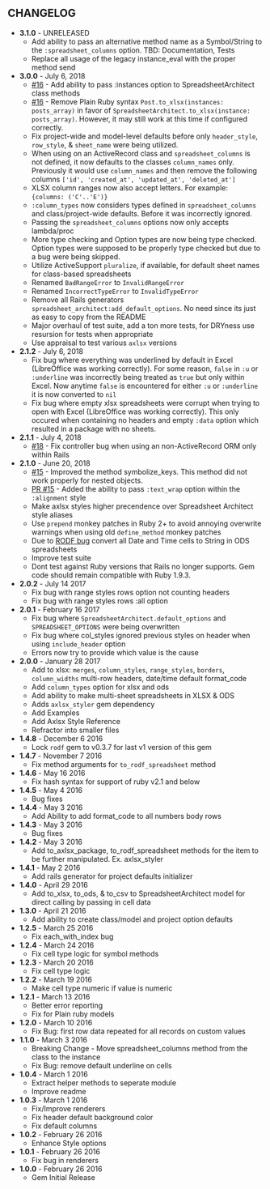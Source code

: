 CHANGELOG
---------

- **3.1.0** - UNRELEASED
  - Add ability to pass an alternative method name as a Symbol/String to the `:spreadsheet_columns` option. TBD: Documentation, Tests
  - Replace all usage of the legacy instance_eval with the proper method send
- **3.0.0** - July 6, 2018
  - [#16](https://github.com/westonganger/spreadsheet_architect/issues/16) - Add ability to pass :instances option to SpreadsheetArchitect class methods
  - [#16](https://github.com/westonganger/spreadsheet_architect/issues/16) - Remove Plain Ruby syntax `Post.to_xlsx(instances: posts_array)` in favor of `SpreadsheetArchitect.to_xlsx(instance: posts_array)`. However, it may still work at this time if configured correctly.
  - Fix project-wide and model-level defaults before only `header_style`, `row_style`, & `sheet_name` were being utilized.
  - When using on an ActiveRecord class and `spreadsheet_columns` is not defined, it now defaults to the classes `column_names` only. Previously it would use `column_names` and then remove the following columns `['id', 'created_at', 'updated_at', 'deleted_at']`
  - XLSX column ranges now also accept letters. For example: `{columns: ('C'..'E')}`
  - `:column_types` now considers types defined in `spreadsheet_columns` and class/project-wide defaults. Before it was incorrectly ignored.
  - Passing the `spreadsheet_columns` options now only accepts lambda/proc
  - More type checking and Option types are now being type checked. Option types were supposed to be properly type checked but due to a bug were being skipped.
  - Utilize ActiveSupport `pluralize`, if available, for default sheet names for class-based spreadsheets
  - Renamed `BadRangeError` to `InvalidRangeError`
  - Renamed `IncorrectTypeError` to `InvalidTypeError`
  - Remove all Rails generators `spreadsheet_architect:add_default_options`. No need since its just as easy to copy from the README
  - Major overhaul of test suite, add a ton more tests, for DRYness use resursion for tests when appropriate
  - Use appraisal to test various `axlsx` versions
- **2.1.2** - July 6, 2018
  - Fix bug where everything was underlined by default in Excel (LibreOffice was working correctly). For some reason, `false` in `:u` or `:underline` was incorrectly being treated as `true` but only within Excel. Now anytime `false` is encountered for either `:u` or `:underline` it is now converted to `nil`
  - Fix bug where empty xlsx spreadsheets were corrupt when trying to open with Excel (LibreOffice was working correctly). This only occured when containing no headers and empty `:data` option which resulted in a package with no sheets.
- **2.1.1** - July 4, 2018
  - [#18](https://github.com/westonganger/spreadsheet_architect/pull/18) - Fix controller bug when using an non-ActiveRecord ORM only within Rails
- **2.1.0** - June 20, 2018
  - [#15](https://github.com/westonganger/spreadsheet_architect/pull/15) - Improved the method symbolize_keys. This method did not work properly for nested objects.
  - [PR #15](https://github.com/westonganger/spreadsheet_architect/pull/15) - Added the ability to pass `:text_wrap` option within the `:alignment` style
  - Make axlsx styles higher precendence over Spreadsheet Architect style aliases
  - Use `prepend` monkey patches in Ruby 2+ to avoid annoying overwrite warnings when using old `define_method` monkey patches
  - Due to [RODF bug](https://github.com/thiagoarrais/rodf/issues/19) convert all Date and Time cells to String in ODS spreadsheets
  - Improve test suite
  - Dont test against Ruby versions that Rails no longer supports. Gem code should remain compatible with Ruby 1.9.3.
- **2.0.2** - July 14 2017
  - Fix bug with range styles rows option not counting headers
  - Fix bug with range styles rows :all option
- **2.0.1** - February 16 2017
  - Fix bug where `SpreadsheetArchitect.default_options` and `SPREADSHEET_OPTIONS` were being overwritten
  - Fix bug where col_styles ignored previous styles on header when using `include_header` option
  - Errors now try to provide which value is the cause
- **2.0.0** - January 28 2017
  - Add to xlsx: `merges`, `column_styles`, `range_styles`, `borders`, `column_widths` multi-row headers, date/time default format_code
  - Add `column_types` option for xlsx and ods
  - Add ability to make multi-sheet spreadsheets in XLSX & ODS
  - Adds `axlsx_styler` gem dependency
  - Add Examples
  - Add Axlsx Style Reference
  - Refractor into smaller files
- **1.4.8** - December 6 2016
  - Lock `rodf` gem to v0.3.7 for last v1 version of this gem
- **1.4.7** - November 7 2016
  - Fix method arguments for `to_rodf_spreadsheet` method
- **1.4.6** - May 16 2016
  - Fix hash syntax for support of ruby v2.1 and below
- **1.4.5** - May 4 2016
  - Bug fixes
- **1.4.4** - May 3 2016
  - Add Ability to add format_code to all numbers body rows
- **1.4.3** - May 3 2016
  - Bug fixes
- **1.4.2** - May 3 2016
  - Add to_axlsx_package, to_rodf_spreadsheet methods for the item to be further manipulated. Ex. axlsx_styler
- **1.4.1** - May 2 2016
  - Add rails generator for project defaults initializer
- **1.4.0** - April 29 2016
  - Add to_xlsx, to_ods, & to_csv to SpreadsheetArchitect model for direct calling by passing in cell data
- **1.3.0** - April 21 2016
  - Add ability to create class/model and project option defaults
- **1.2.5** - March 25 2016
  - Fix each_with_index bug
- **1.2.4** - March 24 2016
  - Fix cell type logic for symbol methods
- **1.2.3** - March 20 2016
  - Fix cell type logic
- **1.2.2** - March 19 2016
  - Make cell type numeric if value is numeric
- **1.2.1** - March 13 2016
  - Better error reporting
  - Fix for Plain ruby models
- **1.2.0** - March 10 2016
  - Fix Bug: first row data repeated for all records on custom values
- **1.1.0** - March 3 2016
  - Breaking Change - Move spreadsheet_columns method from the class to the instance
  - Fix Bug: remove default underline on cells
- **1.0.4** - March 1 2016
  - Extract helper methods to seperate module
  - Improve readme
- **1.0.3** - March 1 2016
  - Fix/Improve renderers
  - Fix header default background color
  - Fix default columns
- **1.0.2** - February 26 2016
  - Enhance Style options
- **1.0.1** - February 26 2016
  - Fix bug in renderers
- **1.0.0** - February 26 2016
  - Gem Initial Release
